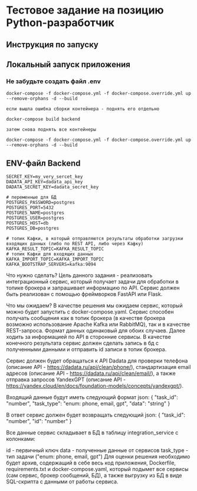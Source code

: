 # Тестовое задание на позицию Python-разработчик


## Инструкция по запуску

## Локальный запуск приложения
### Не забудьте создать файл .env

```shell
docker-compose -f docker-compose.yml -f docker-compose.override.yml up --remove-orphans -d --build

если вышла ошибка сборки контейнера - поднять его отдельно

docker-compose build backend

затем снова поднять все контейнеры

docker-compose -f docker-compose.yml -f docker-compose.override.yml up --remove-orphans -d --build
```




## ENV-файл Backend
```shell
SECRET_KEY=my_very_sercet_key
DADATA_API_KEY=dadata_api_key
DADATA_SECRET_KEY=dadata_secret_key

# переменные для БД
POSTGRES_PASSWORD=postgres
POSTGRES_PORT=5432
POSTGRES_NAME=postgres
POSTGRES_USER=postgres
POSTGRES_HOST=db
POSTGRES_DB=postgres

# топик Кафки, в который отправляются результаты обработки загрузки входящих данных (либо по REST API, либо через Кафку)
KAFKA_RESULT_TOPIC=KAFKA_RESULT_TOPIC
# топик Кафки для входящих данных
KAFKA_IMPORT_TOPIC=KAFKA_IMPORT_TOPIC
KAFKA_BOOTSTRAP_SERVERS=kafka:9094
```











Что нужно сделать?
Цель данного задания - реализовать интеграционный сервис, который получает задачи для обработки в топике брокера и запрашивает информацию по API. Сервис должен быть реализован с помощью фреймворков FastAPI или Flask.

Что мы ожидаем?
В качестве решения мы ожидаем сервис, который можно будет запустить с docker-compose.yaml. Сервис способен получать сообщения как в топик брокера (в качестве брокера возможно использование Apache Kafka или RabbitMQ), так и в качестве REST-запроса. Формат данных одинаковый для обоих случаев. Далее ходить за информацией по API в сторонние сервисы. В качестве конечного результата сервис должен сделать запись в бд с полученными данными и отправить id записи в топик брокера.

Сервис должен будет обращаться к API Dadata для проверки телефона (описание API - https://dadata.ru/api/clean/phone/), стандартизация email адресов (описание API - https://dadata.ru/api/clean/email/), а также отправка запросов YandexGPT (описание API - https://yandex.cloud/en/docs/foundation-models/concepts/yandexgpt/).

Входящий данные будут иметь следующий формат json:
{
"task_id": "number",
"task_type": "enum: phone, email, gpt",
"data": "string"
}

В ответ сервис должен будет возвращать следующий json:
{
"task_id": "number",
"id": "number"
}

Все данные сервис складывает в БД в таблицу integration_service с колонками:

id - первичный ключ
data - полученные данные от сервисов
task_type - тип задачи ("enum: phone, email, gpt")
Для оценки решения необходимо будет архив, содержащий в себе весь код приложения, Dockerfile, requirements.txt и docker-compose.yaml, который подымет все сервисы (сам сервис, брокер сообщений, БД), а также выгрузку из БД в виде SQL-скрипта с данными от работы сервиса.
